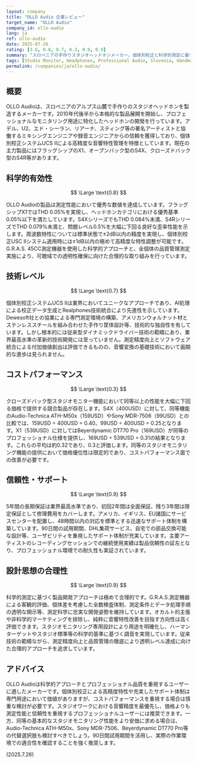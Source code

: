```yaml
---
layout: company
title: "OLLO Audio 企業レビュー"
target_name: "OLLO Audio"
company_id: ollo-audio
lang: ja
ref: ollo-audio
date: 2025-07-26
rating: [3.6, 0.8, 0.7, 0.3, 0.9, 0.9]
summary: "スロベニアの手作りスタジオヘッドホンメーカー。個体別校正と科学的測定に基づく高精度モニタリングを特徴とするが、コストパフォーマンスの面で課題を抱える。"
tags: [Studio Monitor, Headphones, Professional Audio, Slovenia, Handmade]
permalink: /companies/ja/ollo-audio/
---
```


## 概要

OLLO Audioは、スロベニアのアルプス山麓で手作りのスタジオヘッドホンを製造するメーカーです。2010年代後半から本格的な製品展開を開始し、プロフェッショナルなモニタリング用途に特化したヘッドホンの開発を行っています。アデル、U2、エド・シーラン、リアーナ、スティング等の著名アーティストと協働するミキシングエンジニアや録音エンジニアからの信頼を獲得しており、個体別校正システムUCS IIによる高精度な音響特性管理を特徴としています。現在の主力製品にはフラッグシップのX1、オープンバック型のS4X、クローズドバック型のS4R等があります。

## 科学的有効性

$$ \Large \text{0.8} $$

OLLO Audioの製品は測定性能において優秀な数値を達成しています。フラッグシップX1ではTHD 0.05%を実現し、ヘッドホンカテゴリにおける優秀基準0.05%以下を満たしています。S4XシリーズでもTHD 0.084%未満、S4RシリーズでTHD 0.079%未満と、問題レベル0.5%を大幅に下回る良好な歪率性能を示します。周波数特性については標準状態で±2dB以内の精度を実現し、個体別校正USC IIシステム適用時には±1dB以内の極めて高精度な特性調整が可能です。G.R.A.S. 45CC測定機器を使用した科学的アプローチと、全個体の品質管理測定実施により、可聴域での透明性確保に向けた合理的な取り組みを行っています。

## 技術レベル

$$ \Large \text{0.7} $$

個体別校正システムUCS IIは業界においてユニークなアプローチであり、AI処理による校正データ生成とRealphones技術統合により先進性を示しています。Dewesoft社との協業による専門測定環境の構築、アメリカンウォルナット材とステンレススチールを組み合わせた手作り筐体設計等、技術的な独自性を有しています。しかし根本的には従来型ダイナミックドライバー技術の範疇にあり、業界最高水準の革新的技術開発には至っていません。測定精度向上とソフトウェア統合による付加価値創出は評価できるものの、音響変換の基礎技術において画期的な進歩は見られません。

## コストパフォーマンス

$$ \Large \text{0.3} $$

クローズドバック型スタジオモニター機能において同等以上の性能を大幅に下回る価格で提供する競合製品が存在します。S4X（400USD）に対して、同等機能のAudio-Technica ATH-M50x（159USD）やSony MDR-7506（99USD）との比較では、159USD ÷ 400USD = 0.40、99USD ÷ 400USD = 0.25となります。X1（539USD）に対してはBeyerdynamic DT770 Pro（169USD）が同等のプロフェッショナル仕様を提供し、169USD ÷ 539USD = 0.31の結果となります。これらの平均は約0.32であり、0.3と評価します。同等のスタジオモニタリング機能の提供において価格優位性は限定的であり、コストパフォーマンス面での改善が必要です。

## 信頼性・サポート

$$ \Large \text{0.9} $$

5年間の長期保証は業界最高水準であり、初回2年間は全面保証、残り3年間は限定保証として修理費用をカバーします。アメリカ、イギリス、EU諸国にサービスセンターを配置し、48時間以内の対応を標準とする迅速なサポート体制を構築しています。90日間の試用期間、DHL集荷サービス、自宅での部品交換可能な設計等、ユーザビリティを重視したサポート体制が充実しています。主要アーティストのレコーディングセッションでの継続使用実績は製品信頼性の証左となり、プロフェッショナル環境での耐久性も実証されています。

## 設計思想の合理性

$$ \Large \text{0.9} $$

科学的測定に基づく製品開発アプローチは極めて合理的です。G.R.A.S.測定機器による客観的評価、個体差を考慮した全数検査体制、測定条件とデータ処理手順の透明な開示等、測定科学に忠実な開発姿勢を維持しています。オカルト的主張や非科学的マーケティングを排除し、純粋に音響特性改善を目指す方向性は高く評価できます。スタジオモニタリング専用設計により用途を明確化し、ハーマンターゲットやスタジオ標準等の科学的基準に基づく調音を実現しています。従来技術の範疇ながら、測定精度向上と品質管理の徹底により透明レベル達成に向けた合理的アプローチを追求しています。

## アドバイス

OLLO Audioは科学的アプローチとプロフェッショナル品質を重視するユーザーに適したメーカーです。個体別校正による高精度特性や充実したサポート体制は専門用途において価値がありますが、コストパフォーマンスを重視する場合は慎重な検討が必要です。スタジオワークにおける音響精度を最優先し、価格よりも測定性能と信頼性を重視するプロフェッショナルユーザーには推奨できます。一方、同等の基本的なスタジオモニタリング性能をより安価に求める場合は、Audio-Technica ATH-M50x、Sony MDR-7506、Beyerdynamic DT770 Pro等の代替選択肢も検討すべきでしょう。90日間試用期間を活用し、実際の作業環境での適合性を確認することを強く推奨します。

(2025.7.26)
